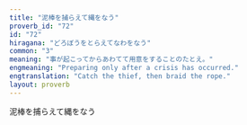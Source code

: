 ```yaml
---
title: "泥棒を捕らえて縄をなう"
proverb_id: "72"
id: "72"
hiragana: "どろぼうをとらえてなわをなう"
common: "3"
meaning: "事が起こってからあわてて用意をすることのたとえ。"
engmeaning: "Preparing only after a crisis has occurred."
engtranslation: "Catch the thief, then braid the rope."
layout: proverb
---
```


泥棒を捕らえて縄をなう
